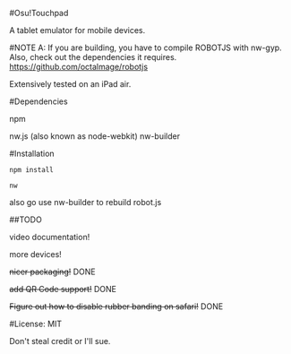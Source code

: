 #Osu!Touchpad

A tablet emulator for mobile devices.

#NOTE A:
If you are building, you have to compile ROBOTJS with nw-gyp. Also, check out the dependencies it requires. https://github.com/octalmage/robotjs

Extensively tested on an iPad air. 

#Dependencies

npm

nw.js (also known as node-webkit)
nw-builder

#Installation
```
npm install

nw

```

also go use nw-builder to rebuild robot.js

##TODO

video documentation!

more devices!

~~nicer packaging!~~ DONE

~~add QR Code support!~~ DONE

~~Figure out how to disable rubber banding on safari!~~ DONE


#License: MIT

Don't steal credit or I'll sue.
